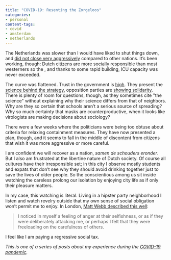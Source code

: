 ```yaml
---
title: "COVID-19: Resenting the Zorgeloos"
categories:
- personal
content-tags:
- covid
- amsterdam
- netherlands
---
```


The Netherlands was slower than I would have liked to shut things down, and [did not close very aggressively](https://www.bbc.com/news/world-europe-52135814) compared to other nations. It’s been working, though: Dutch citizens are more socially responsible than most westerners so the , and thanks to some rapid building, ICU capacity was never exceeded.

The curve was flattened. Trust in the government is [high](https://www.ioresearch.nl/actueel/io-zetelpeiling-vvd-wint-9-zetels-dankzij-aanpak-coronacrisis/). They present the [science behind the strategy](https://www.rivm.nl/en/novel-coronavirus-covid-19), opposition parties are [showing solidarity](https://twitter.com/jesseklaver/status/1239218229077331969). There is plenty of room for questions, though, as they sometimes cite "the science" without explaining why their science differs from that of neighbors. Why are they so certain that schools aren’t a serious source of spreading? Why so much certainty that masks are counterproductive, when it looks like virologists are making decisions about sociology?

There were a few weeks where the politicians were being too obtuse about criteria for relaxing containment measures. They have now presented a plan, though, and it seems to fall in the middle of discontent from citizens that wish it was more aggressive or more careful.

I am confident we will recover as a nation, _samen de schouders eronder_. But I also am frustrated at the libertine nature of Dutch society. Of course all cultures have their irresponsible set; in this city I observe mostly students and expats that don’t see why they should avoid drinking together just to save the lives of older people. So the conscientious among us sit inside watching the careless prolong our isolation by enjoying city life as if only their pleasure matters.

In my case, this watching is literal. Living in a hipster party neighborhood I listen and watch revelry outside that my own sense of social obligation won’t permit me to enjoy. In London, [Matt Webb described this well](http://interconnected.org/home/2020/05/02/masks):

> I noticed in myself a feeling of anger at their selfishness, or as if they were deliberately attacking me, or perhaps I felt that they were freeloading on the carefulness of others.

I feel like I am paying a regressive social tax.

_This is one of a series of posts about my experience during the [COVID-19 pandemic](/logs/events/2020-pandemic/)._
